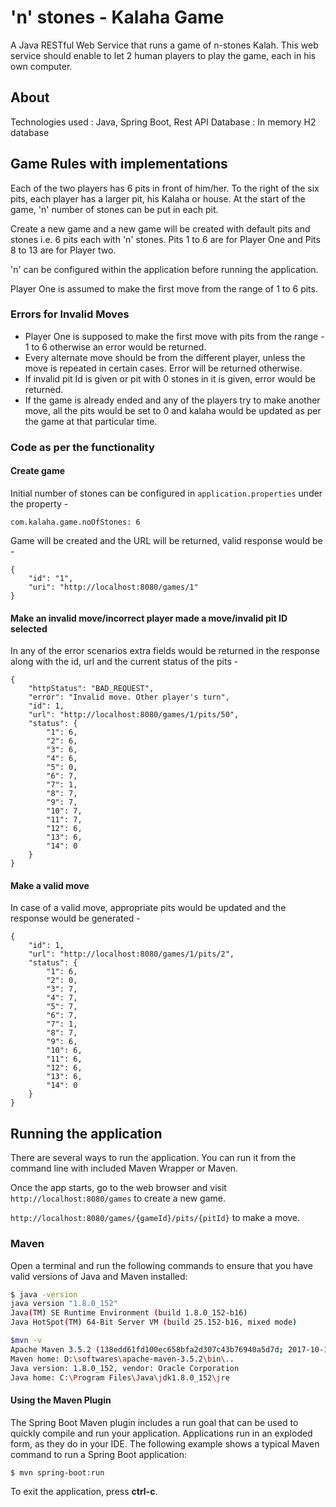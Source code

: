 # 'n' stones - Kalaha Game

A Java RESTful Web Service that runs a game of n-stones Kalah. This web service should enable to let 2 human players to play the game, each in his own computer.

## About

Technologies used : Java, Spring Boot, Rest API
Database : In memory H2 database

## Game Rules with implementations

Each of the two players has 6 pits in front of him/her. To the right of the six pits, each player has a larger pit, his
Kalaha or house. At the start of the game, 'n' number of stones can be put in each pit.

Create a new game and a new game will be created with default pits and stones i.e. 6 pits each with 'n' stones.
Pits 1 to 6 are for Player One and Pits 8 to 13 are for Player two.

'n' can be configured within the application before running the application.

Player One is assumed to make the first move from the range of 1 to 6 pits.

### Errors for Invalid Moves

- Player One is supposed to make the first move with pits from the range - 1 to 6 otherwise an error would be returned.
- Every alternate move should be from the different player, unless the move is repeated in certain cases. Error will be returned otherwise.
- If invalid pit Id is given or pit with 0 stones in it is given, error would be returned.
- If the game is already ended and any of the players try to make another move, all the pits would be set to 0 and kalaha would be updated as per the game at that
  particular time.

### Code as per the functionality 

#### Create game

Initial number of stones can be configured in `application.properties` under the property - 

```
com.kalaha.game.noOfStones: 6
```

Game will be created and the URL will be returned, valid response would be - 

```
{
    "id": "1",
    "uri": "http://localhost:8080/games/1"
}
```
#### Make an invalid move/incorrect player made a move/invalid pit ID selected

In any of the error scenarios extra fields would be returned in the response along with the id, url and the current status of the pits - 

```
{
    "httpStatus": "BAD_REQUEST",
    "error": "Invalid move. Other player's turn",
    "id": 1,
    "url": "http://localhost:8080/games/1/pits/50",
    "status": {
        "1": 6,
        "2": 6,
        "3": 6,
        "4": 6,
        "5": 0,
        "6": 7,
        "7": 1,
        "8": 7,
        "9": 7,
        "10": 7,
        "11": 7,
        "12": 6,
        "13": 6,
        "14": 0
    }
}
```

#### Make a valid move

In case of a valid move, appropriate pits would be updated and the response would be generated - 

```
{
    "id": 1,
    "url": "http://localhost:8080/games/1/pits/2",
    "status": {
        "1": 6,
        "2": 0,
        "3": 7,
        "4": 7,
        "5": 7,
        "6": 7,
        "7": 1,
        "8": 7,
        "9": 6,
        "10": 6,
        "11": 6,
        "12": 6,
        "13": 6,
        "14": 0
    }
}
```


## Running the application

There are several ways to run the application. You can run it from the command line with included Maven Wrapper or Maven.

Once the app starts, go to the web browser and visit `http://localhost:8080/games` to create a new game.

`http://localhost:8080/games/{gameId}/pits/{pitId}` to make a move.

### Maven

Open a terminal and run the following commands to ensure that you have valid versions of Java and Maven installed:

```bash
$ java -version
java version "1.8.0_152"
Java(TM) SE Runtime Environment (build 1.8.0_152-b16)
Java HotSpot(TM) 64-Bit Server VM (build 25.152-b16, mixed mode)
```

```bash
$mvn -v
Apache Maven 3.5.2 (138edd61fd100ec658bfa2d307c43b76940a5d7d; 2017-10-18T13:28:13+05:30)
Maven home: D:\softwares\apache-maven-3.5.2\bin\..
Java version: 1.8.0_152, vendor: Oracle Corporation
Java home: C:\Program Files\Java\jdk1.8.0_152\jre
```

#### Using the Maven Plugin

The Spring Boot Maven plugin includes a run goal that can be used to quickly compile and run your application. 
Applications run in an exploded form, as they do in your IDE. 
The following example shows a typical Maven command to run a Spring Boot application:
 
```bash
$ mvn spring-boot:run
``` 

To exit the application, press **ctrl-c**.